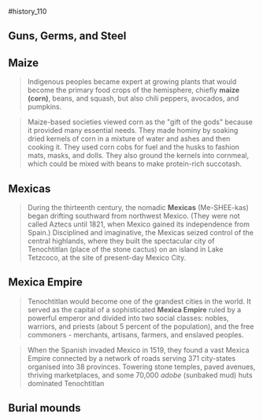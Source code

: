 #history_110

## Guns, Germs, and Steel

## Maize

> Indigenous peoples became expert at growing plants that would become the primary food crops of the hemisphere, chiefly **maize (corn)**, beans, and squash, but also chili peppers, avocados, and pumpkins.

> Maize-based societies viewed corn as the "gift of the gods" because it provided many essential needs. They made hominy by soaking dried kernels of corn in a mixture of water and ashes and then cooking it. They used corn cobs for fuel and the husks to fashion mats, masks, and dolls. They also ground the kernels into cornmeal, which could be mixed with beans to make protein-rich succotash.

## Mexicas

> During the thirteenth century, the nomadic **Mexicas** (Me-SHEE-kas) began drifting southward from northwest Mexico. (They were not called Aztecs until 1821, when Mexico gained its independence from Spain.) Disciplined and imaginative, the Mexicas seized control of the central highlands, where they built the spectacular city of Tenochtitlan (place of the stone cactus) on an island in Lake Tetzcoco, at the site of present-day Mexico City.

## Mexica Empire

> Tenochtitlan would become one of the grandest cities in the world. It served as the capital of a sophisticated **Mexica Empire** ruled by a powerful emperor and divided into two social classes: nobles, warriors, and priests (about 5 percent of the population), and the free commoners - merchants, artisans, farmers, and enslaved peoples.

> When the Spanish invaded Mexico in 1519, they found a vast Mexica Empire connected by a network of roads serving 371 city-states organised into 38 provinces. Towering stone temples, paved avenues, thriving marketplaces, and some 70,000 *adobe* (sunbaked mud) huts dominated Tenochtitlan

## Burial mounds